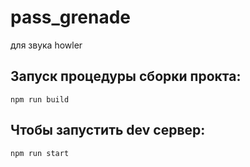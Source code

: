 # pass_grenade
для звука  howler



## Запуск процедуры сборки прокта:

    npm run build

## Чтобы запустить dev сервер:

    npm run start 